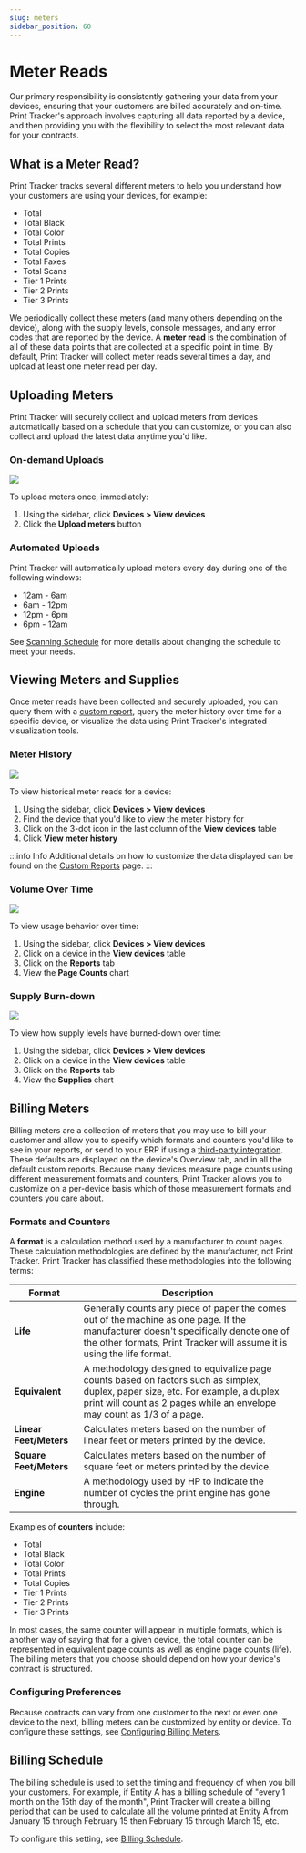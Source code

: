 ```yaml
---
slug: meters
sidebar_position: 60
---
```


# Meter Reads
Our primary responsibility is consistently gathering your data from your devices, ensuring that your customers are billed accurately and on-time. Print Tracker's approach involves capturing all data reported by a device, and then providing you with the flexibility to select the most relevant data for your contracts.

## What is a Meter Read?

Print Tracker tracks several different meters to help you understand how your customers are using your devices, for example:
* Total
* Total Black
* Total Color
* Total Prints
* Total Copies
* Total Faxes
* Total Scans
* Tier 1 Prints
* Tier 2 Prints
* Tier 3 Prints

We periodically collect these meters (and many others depending on the device), along with the supply levels, console messages, and any error codes that are reported by the device. A **meter read** is the combination of all of these data points that are collected at a specific point in time. By default, Print Tracker will collect meter reads several times a day, and upload at least one meter read per day.

## Uploading Meters

Print Tracker will securely collect and upload meters from devices automatically based on a schedule that you can customize, or you can also collect and upload the latest data anytime you'd like.

### On-demand Uploads
![](../images/meters-upload-on-demand.gif)

To upload meters once, immediately:
1. Using the sidebar, click **Devices > View devices**
2. Click the **Upload meters** button

### Automated Uploads

Print Tracker will automatically upload meters every day during one of the following windows:
* 12am - 6am
* 6am - 12pm
* 12pm - 6pm
* 6pm - 12am

See [Scanning Schedule](./settings#scanning-schedule) for more details about changing the schedule to meet your needs.

## Viewing Meters and Supplies

Once meter reads have been collected and securely uploaded, you can query them with a [custom report](./reports), query the meter history over time for a specific device, or visualize the data using Print Tracker's integrated visualization tools.

[//]: # (### Device Details)

[//]: # ()
[//]: # (To view the key billing meters and supplies for a device:)

[//]: # (1. Using the sidebar, click **Devices > View devices**)

[//]: # (2. Click on a device in the **View devices** table)

[//]: # ()
[//]: # (This will open details for a device. On the **Overview** tab, you can see the key billing meters and any supplies the device reports.)

### Meter History
![](../images/meters-view-meter-history.gif)

To view historical meter reads for a device:
1. Using the sidebar, click **Devices > View devices**
2. Find the device that you'd like to view the meter history for
3. Click on the 3-dot icon in the last column of the **View devices** table
4. Click **View meter history**

:::info Info
Additional details on how to customize the data displayed can be found on the [Custom Reports](./reports) page.
:::

### Volume Over Time
![](../images/meters-view-volume.gif)

To view usage behavior over time:
1. Using the sidebar, click **Devices > View devices**
2. Click on a device in the **View devices** table
3. Click on the **Reports** tab
4. View the **Page Counts** chart

### Supply Burn-down
![](../images/meters-view-supply-burndown.gif)

To view how supply levels have burned-down over time:
1. Using the sidebar, click **Devices > View devices**
2. Click on a device in the **View devices** table
3. Click on the **Reports** tab
4. View the **Supplies** chart

## Billing Meters

Billing meters are a collection of meters that you may use to bill your customer and allow you to specify which formats and counters you'd like to see in your reports, or send to your ERP if using a [third-party integration](./integrations). These defaults are displayed on the device's Overview tab, and in all the default custom reports. Because many devices measure page counts using different measurement formats and counters, Print Tracker allows you to customize on a per-device basis which of those measurement formats and counters you care about.

### Formats and Counters

A **format** is a calculation method used by a manufacturer to count pages. These calculation methodologies are defined by the manufacturer, not Print Tracker. Print Tracker has classified these methodologies into the following terms:

| Format                 | Description                                                                                                                                                                                                    |
|------------------------|----------------------------------------------------------------------------------------------------------------------------------------------------------------------------------------------------------------|
| **Life**               | Generally counts any piece of paper the comes out of the machine as one page. If the manufacturer doesn't specifically denote one of the other formats, Print Tracker will assume it is using the life format. |
| **Equivalent**         | A methodology designed to equivalize page counts based on factors such as simplex, duplex, paper size, etc. For example, a duplex print will count as 2 pages while an envelope may count as 1/3 of a page.    |
| **Linear Feet/Meters** | Calculates meters based on the number of linear feet or meters printed by the device.                                                                                                                          |
| **Square Feet/Meters** | Calculates meters based on the number of square feet or meters printed by the device.                                                                                                                          |
| **Engine**             | A methodology used by HP to indicate the number of cycles the print engine has gone through.                                                                                                                   |
Examples of **counters** include:
* Total
* Total Black
* Total Color
* Total Prints
* Total Copies
* Tier 1 Prints
* Tier 2 Prints
* Tier 3 Prints

In most cases, the same counter will appear in multiple formats, which is another way of saying that for a given device, the total counter can be represented in equivalent page counts as well as engine page counts (life). The billing meters that you choose should depend on how your device's contract is structured.

### Configuring Preferences
Because contracts can vary from one customer to the next or even one device to the next, billing meters can be customized by entity or device. To configure these settings, see [Configuring Billing Meters](./settings#meters).

## Billing Schedule
The billing schedule is used to set the timing and frequency of when you bill your customers. For example, if Entity A has a billing schedule of "every 1 month on the 15th day of the month", Print Tracker will create a billing period that can be used to calculate all the volume printed at Entity A from January 15 through February 15 then February 15 through March 15, etc.

To configure this setting, see [Billing Schedule](./settings#schedule).